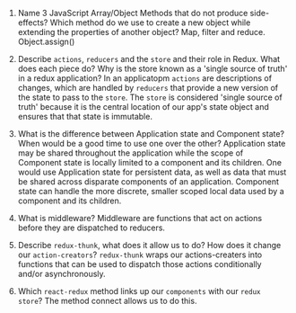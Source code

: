 1.  Name 3 JavaScript Array/Object Methods that do not produce side-effects? Which method do we use to create a new object while extending the properties of another object?
Map, filter and reduce.
Object.assign()

1.  Describe `actions`, `reducers` and the `store` and their role in Redux. What does each piece do? Why is the store known as a 'single source of truth' in a redux application?
In an applicatopm `actions` are descriptions of changes, which are handled by `reducers` that provide a new version of the state to pass to the `store`. The `store` is considered 'single source of truth' because it is the central location of our app's state object and ensures that that state is immutable.

1.  What is the difference between Application state and Component state? When would be a good time to use one over the other?
Application state may be shared throughout the application while the scope of Component state is locally limited to a component and its children. One would use Application state for persistent data, as well as data that must be shared across disparate components of an application. Component state can handle the more discrete, smaller scoped local data used by a component and its children.

1.  What is middleware?
Middleware are functions that act on actions before they are dispatched to reducers.

1.  Describe `redux-thunk`, what does it allow us to do? How does it change our `action-creators`?
`redux-thunk` wraps our actions-creaters into functions that can be used to dispatch those actions conditionally and/or asynchronously. 

1.  Which `react-redux` method links up our `components` with our `redux store`?
The method connect allows us to do this.

